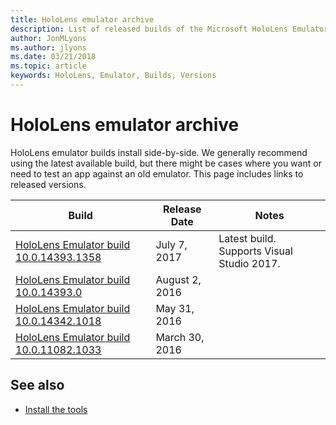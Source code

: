 ```yaml
---
title: HoloLens emulator archive
description: List of released builds of the Microsoft HoloLens Emulator.
author: JonMLyons
ms.author: jlyons
ms.date: 03/21/2018
ms.topic: article
keywords: HoloLens, Emulator, Builds, Versions
---
```




# HoloLens emulator archive

HoloLens emulator builds install side-by-side. We generally recommend using the latest available build, but there might be cases where you want or need to test an app against an old emulator. This page includes links to released versions.

|  Build |  Release Date |  Notes | 
|----------|----------|----------|
|  [HoloLens Emulator build 10.0.14393.1358](https://go.microsoft.com/fwlink/?linkid=852626) |  July 7, 2017 |  Latest build. Supports Visual Studio 2017. | 
|  [HoloLens Emulator build 10.0.14393.0](http://go.microsoft.com/fwlink/?LinkID=823018) |  August 2, 2016 |  | 
|  [HoloLens Emulator build 10.0.14342.1018](http://go.microsoft.com/fwlink/?LinkID=823018) |  May 31, 2016 |  | 
|  [HoloLens Emulator build 10.0.11082.1033](http://go.microsoft.com/fwlink/?LinkID=724053) |  March 30, 2016 |  | 

## See also
* [Install the tools](install-the-tools.md)

